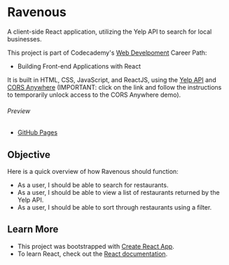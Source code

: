 # Ravenous

A client-side React application, utilizing the Yelp API to search for local businesses.

This project is part of Codecademy's [Web Develpoment](https://www.codecademy.com/learn/paths/web-development) Career Path:

- Building Front-end Applications with React
  
It is built in HTML, CSS, JavaScript, and ReactJS, using the [Yelp API](https://www.yelp.com/login?return_url=%2Fdevelopers%2Fv3%2Fmanage_app) and [CORS Anywhere](https://cors-anywhere.herokuapp.com/) (IMPORTANT: click on the link and follow the instructions to temporarily unlock access to the CORS Anywhere demo).

###### Preview

- [GitHub Pages](http://brezich.github.io/ravenous)

## Objective

Here is a quick overview of how Ravenous should function:

- As a user, I should be able to search for restaurants.
- As a user, I should be able to view a list of restaurants returned by the Yelp API.
- As a user, I should be able to sort through restaurants using a filter.

## Learn More

- This project was bootstrapped with [Create React App](https://github.com/facebook/create-react-app).
- To learn React, check out the [React documentation](https://reactjs.org/).
